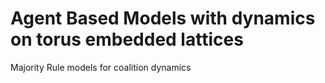 # Agent Based Models with dynamics on torus embedded lattices
Majority Rule models for coalition dynamics  
